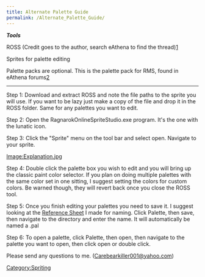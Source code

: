 ```yaml
---
title: Alternate Palette Guide
permalink: /Alternate_Palette_Guide/
---
```


***Tools***

ROSS (Credit goes to the author, search eAthena to find the thread)[1](http://www.divshare.com/download/1074997-a95)

Sprites for palette editing

Palette packs are optional. This is the palette pack for RMS, found in eAthena forums[2](http://weissro.ropatch.net/DyePackAllClassesComplete.rar)

------------------------------------------------------------------------

Step 1: Download and extract ROSS and note the file paths to the sprite you will use. If you want to be lazy just make a copy of the file and drop it in the ROSS folder. Same for any palettes you want to edit.

Step 2: Open the RagnarokOnlineSpriteStudio.exe program. It's the one with the lunatic icon.

Step 3: Click the "Sprite" menu on the tool bar and select open. Navigate to your sprite.

[Image:Explanation.jpg](/Image:Explanation.jpg "wikilink")

Step 4: Double click the palette box you wish to edit and you will bring up the classic paint color selector. If you plan on doing multiple palettes with the same color set in one sitting, I suggest setting the colors for custom colors. Be warned though, they will revert back once you close the ROSS tool.

Step 5: Once you finish editing your palettes you need to save it. I suggest looking at the [Reference Sheet](/Reference_Sheet "wikilink") I made for naming. Click Palette, then save, then navigate to the directory and enter the name. It will automatically be named a .pal

Step 6: To open a palette, click Palette, then open, then navigate to the palette you want to open, then click open or double click.

Please send any questions to me. (Carebearkiller001@yahoo.com)

[Category:Spriting](/Category:Spriting "wikilink")